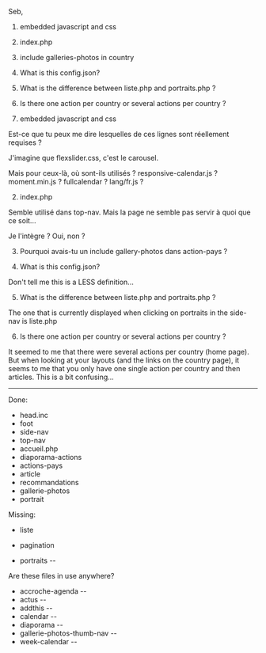 

Seb,

1. embedded javascript and css
2. index.php
3. include galleries-photos in country
4. What is this config.json?
5. What is the difference between liste.php and portraits.php ?
6. Is there one action per country or several actions per country ?


1. embedded javascript and css

Est-ce que tu peux me dire lesquelles de ces lignes sont réellement requises ?

  <!-- Bootstrap core CSS -->
  <link href="css/bootstrap.css" rel="stylesheet">
  <link rel="stylesheet" href="css/flexslider.css" type="text/css">
  <link rel="stylesheet" href="css/font-awesome.min.css">
  <link rel="stylesheet" href="css/styles.css">

  <!-- Custom styles for this template -->
  <script src="js/jquery.min.js"></script>
  <script src="js/responsive-calendar.js"></script>
  <script src="js/lib/moment.min.js"></script>
  <script src="js/fullcalendar.min.js"></script>
  <script src='js/lang/fr.js'></script>

J'imagine que flexslider.css, c'est le carousel.


Mais pour ceux-là, où sont-ils utilisés ?
responsive-calendar.js ?
moment.min.js ?
fullcalendar ?
lang/fr.js ?


2. index.php

Semble utilisé dans top-nav. Mais la page ne semble pas servir à quoi que ce soit...

Je l'intègre ? Oui, non ?

3. Pourquoi avais-tu un include gallery-photos dans action-pays ?

<?php //include('inc/galerie-photos.inc.php'); ?>

4. What is this config.json?

Don't tell me this is a LESS definition...

5. What is the difference between liste.php and portraits.php ?

The one that is currently displayed when clicking on portraits in the side-nav is liste.php

6. Is there one action per country or several actions per country ?

It seemed to me that there were several actions per country (home page). But when looking at your layouts (and the links on the country page), it seems to me that you only have one single action per country and then articles. This is a bit confusing...

------------------


Done:

- head.inc
- foot
- side-nav
- top-nav
- accueil.php
- diaporama-actions
- actions-pays
- article
- recommandations
- gallerie-photos
- portrait

Missing:
- liste
- pagination

- portraits --

Are these files in use anywhere?
- accroche-agenda --
- actus --
- addthis --
- calendar --
- diaporama --
- gallerie-photos-thumb-nav --
- week-calendar --

